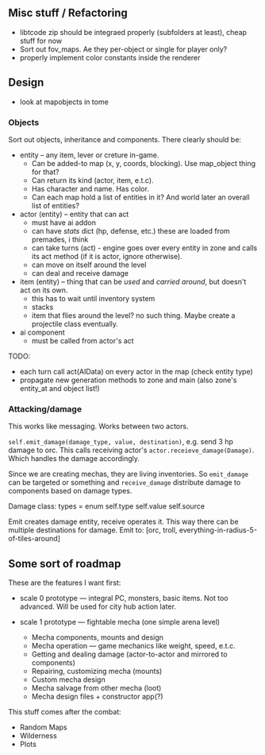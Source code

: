 ## Misc stuff / Refactoring

* libtcode zip should be integraed properly (subfolders at least), cheap stuff for now
* Sort out fov_maps. Ae they per-object or single for player only?
* properly implement color constants inside the renderer

## Design

* look at mapobjects in tome

### Objects

Sort out objects, inheritance and components. There clearly should be:

* entity – any item, lever or creture in-game. 
	* Can be added-to map (x, y, coords, blocking). Use map_object thing for that?
	* Can return its kind (actor, item, e.t.c). 
	* Has character and name. Has color. 
	* Can each map hold a list of entities in it? And world later an overall list of entities?
* actor (entity) – entity that can act
	* must have ai addon
	* can have *stats* dict (hp, defense, etc.) these are loaded from premades, i think
	* can take turns (act) - engine goes over every entity in zone and calls its act method (if it is actor, ignore otherwise).
	* can move on itself around the level
	* can deal and receive damage
* item (entity) – thing that can be *used* and *carried around*, but doesn't act on its own.
	* this has to wait until inventory system
	* stacks
	* item that flies around the level? no such thing. Maybe create a projectile class eventually.
* ai component
	* must be called from actor's act

TODO:

* each turn call act(AIData) on every actor in the map (check entity type)
* propagate new generation methods to zone and main (also zone's entity_at and object list!)

### Attacking/damage

This works like messaging. Works between two actors.

`self.emit_damage(damage_type, value, destination)`, e.g. send 3 hp damage to orc. This calls receiving actor's `actor.receieve_damage(Damage)`. Which handles the damage accordingly.

Since we are creating mechas, they are living inventories. So `emit_damage` can be targeted or something and `receive_damage` distribute damage to components based on damage types.

Damage class:
types = enum
self.type
self.value
self.source

Emit creates damage entity, receive operates it. This way there can be multiple destinations for damage. Emit to: [orc, troll, everything-in-radius-5-of-tiles-around]

## Some sort of roadmap

These are the features I want first:

* scale 0 prototype — integral PC, monsters, basic items. Not too advanced. Will be used for city hub action later.

* scale 1 prototype — fightable mecha (one simple arena level)
	* Mecha components, mounts and design
	* Mecha operation — game mechanics like weight, speed, e.t.c.
	* Getting and dealing damage (actor-to-actor and mirrored to components)
	* Repairing, customizing mecha (mounts)
	* Custom mecha design
	* Mecha salvage from other mecha (loot)
	* Mecha design files + constructor app(?)

This stuff comes after the combat:
* Random Maps
* Wilderness
* Plots
